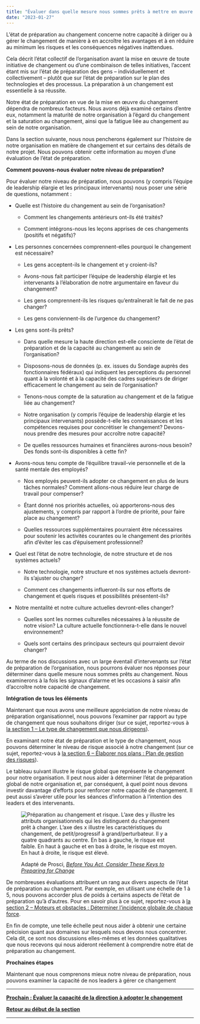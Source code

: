 ```yaml
---
title: "Évaluer dans quelle mesure nous sommes prêts à mettre en œuvre le changement"
date: "2023-01-27"
---
```


L’état de préparation au changement concerne notre capacité à diriger ou à gérer le changement de manière à en accroître les avantages et à en réduire au minimum les risques et les conséquences négatives inattendues.

Cela décrit l’état collectif de l’organisation avant la mise en œuvre de toute initiative de changement ou d’une combinaison de telles initiatives, l’accent étant mis sur l’état de préparation des gens – individuellement et collectivement – plutôt que sur l’état de préparation sur le plan des technologies et des processus. La préparation à un changement est essentielle à sa réussite.

Notre état de préparation en vue de la mise en œuvre du changement dépendra de nombreux facteurs. Nous avons déjà examiné certains d’entre eux, notamment la maturité de notre organisation à l’égard du changement et la saturation au changement, ainsi que la fatigue liée au changement au sein de notre organisation.

Dans la section suivante, nous nous pencherons également sur l’histoire de notre organisation en matière de changement et sur certains des détails de notre projet. Nous pouvons obtenir cette information au moyen d’une évaluation de l’état de préparation.

**Comment pouvons-nous évaluer notre niveau de préparation?**

Pour évaluer notre niveau de préparation, nous pouvons (y compris l’équipe de leadership élargie et les principaux intervenants) nous poser une série de questions, notamment :

- Quelle est l’histoire du changement au sein de l’organisation?
    - Comment les changements antérieurs ont-ils été traités?
    
    - Comment intégrons-nous les leçons apprises de ces changements (positifs et négatifs)?

- Les personnes concernées comprennent-elles pourquoi le changement est nécessaire?
    - Les gens acceptent-ils le changement et y croient-ils?
    
    - Avons-nous fait participer l’équipe de leadership élargie et les intervenants à l’élaboration de notre argumentaire en faveur du changement?
    
    - Les gens comprennent-ils les risques qu’entraînerait le fait de ne pas changer?
    
    - Les gens conviennent-ils de l’urgence du changement?

- Les gens sont-ils prêts?
    - Dans quelle mesure la haute direction est-elle consciente de l’état de préparation et de la capacité au changement au sein de l’organisation?
    
    - Disposons-nous de données (p. ex. issues du Sondage auprès des fonctionnaires fédéraux) qui indiquent les perceptions du personnel quant à la volonté et à la capacité des cadres supérieurs de diriger efficacement le changement au sein de l’organisation?
    
    - Tenons-nous compte de la saturation au changement et de la fatigue liée au changement?
    
    - Notre organisation (y compris l’équipe de leadership élargie et les principaux intervenants) possède-t-elle les connaissances et les compétences requises pour concrétiser le changement? Devons-nous prendre des mesures pour accroître notre capacité?
    
    - De quelles ressources humaines et financières aurons-nous besoin? Des fonds sont-ils disponibles à cette fin?

- Avons-nous tenu compte de l’équilibre travail-vie personnelle et de la santé mentale des employés?
    - Nos employés peuvent-ils adopter ce changement en plus de leurs tâches normales? Comment allons-nous réduire leur charge de travail pour compenser?
    
    - Étant donné nos priorités actuelles, où apporterons-nous des ajustements, y compris par rapport à l’ordre de priorité, pour faire place au changement?
    
    - Quelles ressources supplémentaires pourraient être nécessaires pour soutenir les activités courantes ou le changement des priorités afin d’éviter les cas d’épuisement professionnel?

- Quel est l’état de notre technologie, de notre structure et de nos systèmes actuels?
    - Notre technologie, notre structure et nos systèmes actuels devront-ils s’ajuster ou changer?
    
    - Comment ces changements influeront-ils sur nos efforts de changement et quels risques et possibilités présentent-ils?

- Notre mentalité et notre culture actuelles devront-elles changer?
    - Quelles sont les normes culturelles nécessaires à la réussite de notre vision? La culture actuelle fonctionnera-t-elle dans le nouvel environnement?
    
    - Quels sont certains des principaux secteurs qui pourraient devoir changer?

Au terme de nos discussions avec un large éventail d’intervenants sur l’état de préparation de l’organisation, nous pourrons évaluer nos réponses pour déterminer dans quelle mesure nous sommes prêts au changement. Nous examinerons à la fois les signaux d’alarme et les occasions à saisir afin d’accroître notre capacité de changement.

**Intégration de tous les éléments**

Maintenant que nous avons une meilleure appréciation de notre niveau de préparation organisationnel, nous pouvons l’examiner par rapport au type de changement que nous souhaitons diriger (sur ce sujet, reportez-vous à [la section 1 – Le type de changement que nous dirigeons](https://articles.alpha.canada.ca/framework-for-leading-change/fr/naviguer-dans-le-monde-du-changement/le-type-de-changement-que-nous-dirigeons/)).

En examinant notre état de préparation et le type de changement, nous pouvons déterminer le niveau de risque associé à notre changement (sur ce sujet, reportez-vous à [la section 6 – Élaborer nos plans : Plan de gestion des risques](https://articles.alpha.canada.ca/framework-for-leading-change/fr/plan-de-gestion-des-risques/)).

Le tableau suivant illustre le risque global que représente le changement pour notre organisation. Il peut nous aider à déterminer l’état de préparation global de notre organisation et, par conséquent, à quel point nous devons investir davantage d’efforts pour renforcer notre capacité de changement. Il peut aussi s’avérer utile pour les séances d’information à l’intention des leaders et des intervenants.

<figure>

![Préparation au changement et risque. L’axe des y illustre les attributs organisationnels qui les distinguent du changement prêt à changer. L’axe des x illustre les caractéristiques du changement, de petit/progressif à grand/perturbateur. Il y a quatre quadrants au centre. En bas à gauche, le risque est faible. En haut à gauche et en bas à droite, le risque est moyen. En haut à droite, le risque est élevé.](images/Change-readiness-and-risk-FR.png)

<figcaption>

Adapté de Prosci, [_Before You Act, Consider These Keys to Preparing for Change_](https://www.prosci.com/blog/keys-to-prepare-for-change)

</figcaption>

</figure>

De nombreuses évaluations attribuent un rang aux divers aspects de l’état de préparation au changement. Par exemple, en utilisant une échelle de 1 à 5, nous pouvons accorder plus de poids à certains aspects de l’état de préparation qu’à d’autres. Pour en savoir plus à ce sujet, reportez-vous à [la section 2 – Moteurs et obstacles : Déterminer l’incidence globale de chaque force](https://articles.alpha.canada.ca/framework-for-leading-change/fr/nos-moteurs-et-obstacles-du-changement/).

En fin de compte, une telle échelle peut nous aider à obtenir une certaine précision quant aux domaines sur lesquels nous devons nous concentrer. Cela dit, ce sont nos discussions elles-mêmes et les données qualitatives que nous recevons qui nous aideront réellement à comprendre notre état de préparation au changement.

**Prochaines étapes**

Maintenant que nous comprenons mieux notre niveau de préparation, nous pouvons examiner la capacité de nos leaders à gérer ce changement

* * *

[****Prochain :** Évaluer la capacité de la direction à adopter le changement**](https://articles.alpha.canada.ca/framework-for-leading-change/fr/evaluer-la-capacite-de-la-direction-a-adopter-le-changement/)

[**Retour au début de la section**](https://articles.alpha.canada.ca/framework-for-leading-change/fr/capacite-etat-de-preparation-et-incidence/)

* * *
